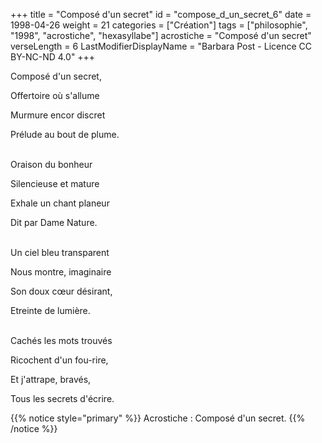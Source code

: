 +++
title = "Composé d'un secret"
id = "compose_d_un_secret_6"
date = 1998-04-26
weight = 21
categories = ["Création"]
tags = ["philosophie", "1998", "acrostiche", "hexasyllabe"]
acrostiche = "Composé d'un secret"
verseLength = 6
LastModifierDisplayName = "Barbara Post - Licence CC BY-NC-ND 4.0"
+++

Composé d'un secret,

Offertoire où s'allume

Murmure encor discret

Prélude au bout de plume.

 \
Oraison du bonheur

Silencieuse et mature

Exhale un chant planeur

Dit par Dame Nature.

 \
Un ciel bleu transparent

Nous montre, imaginaire

Son doux cœur désirant,

Etreinte de lumière.

 \
Cachés les mots trouvés

Ricochent d'un fou-rire,

Et j'attrape, bravés,

Tous les secrets d'écrire.

{{% notice style="primary" %}}
Acrostiche : Composé d'un secret.
{{% /notice %}}
